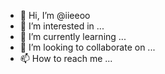 - 👋 Hi, I’m @iieeoo
- 👀 I’m interested in ...
- 🌱 I’m currently learning ...
- 💞️ I’m looking to collaborate on ...
- 📫 How to reach me ...

<!---
iieeoo/iieeoo is a ✨ special ✨ repository because its `README.md` (this file) appears on your GitHub profile.
You can click the Preview link to take a look at your changes.
--->

